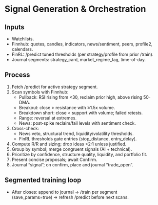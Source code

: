 # Signal Generation & Orchestration

## Inputs
- Watchlists.
- Finnhub: quotes, candles, indicators, news/sentiment, peers, profile2, calendars.
- FinRL: /predict tuned thresholds (per strategy/profile from prior /train).
- Journal segments: strategy_card, market_regime_tag, time-of-day.

## Process
1) Fetch /predict for active strategy segment.
2) Scan symbols with Finnhub:
   - Pullback: RSI rising from <30, reclaim prior high, above rising 50-DMA.
   - Breakout: close > resistance with ≥1.5x volume.
   - Breakdown short: close < support with volume; failed retests.
   - Range: reversal at extremes.
   - News: post-spike reclaim/fail levels with sentiment check.
3) Cross-check:
   - News veto, structural trend, liquidity/volatility thresholds.
   - FinRL thresholds gate entries (stop_distance, entry_delay).
4) Compute R/R and sizing; drop ideas <2:1 unless justified.
5) Group by symbol; merge congruent signals (AI + technical).
6) Prioritize by confidence, structure quality, liquidity, and portfolio fit.
7) Present concise proposals; await Confirm.
8) Journal “signal”; on confirm, place and journal “trade_open”.

## Segmented training loop
- After closes: append to journal → /train per segment (save_params=true) → refresh /predict before next scans.

